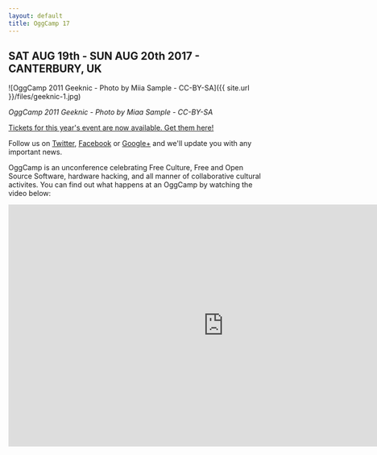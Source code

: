 ```yaml
---
layout: default
title: OggCamp 17 
---
```

## SAT AUG 19th - SUN AUG 20th 2017 - CANTERBURY, UK

![OggCamp 2011 Geeknic - Photo by Miia Sample - CC-BY-SA]({{ site.url }}/files/geeknic-1.jpg)

*OggCamp 2011 Geeknic - Photo by Miaa Sample - CC-BY-SA*

[Tickets for this year's event are now available. Get them here!](/tickets)

Follow us on [Twitter](https://twitter.com/OggCamp), 
[Facebook](https://www.facebook.com/OggCamp) or [Google+](https://plus.google.com/114120215314425775951) and we'll update you with any important news.

OggCamp is an unconference celebrating Free Culture, Free and Open Source Software, hardware hacking, and all manner of collaborative cultural activites. You can find out what happens at an OggCamp by watching the video below:

<iframe src="https://www.youtube.com/embed/K15PIGuiLKw" width="853" height="480" frameborder="0" allowfullscreen="allowfullscreen"></iframe>

